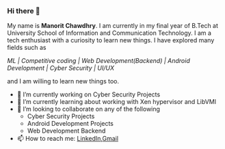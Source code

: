 ### Hi there 👋

<!--
**manorit2001/manorit2001** is a ✨ _special_ ✨ repository because its `README.md` (this file) appears on your GitHub profile.
-->
My name is **Manorit Chawdhry**. I am currently in my final year of B.Tech at University School of Information and Communication Technology. I am a tech enthusiast with a curiosity to learn new things. I have explored many fields such as 

*ML | Competitive coding | Web Development(Backend) | Android Development | Cyber Security | UI/UX*

and I am willing to learn new things too.

- 🔭 I’m currently working on Cyber Security Projects
- 🌱 I’m currently learning about working with Xen hypervisor and LibVMI
- 👯 I’m looking to collaborate on any of the following
  - Cyber Security Projects
  - Android Development Projects
  - Web Development Backend
- 📫 How to reach me: [LinkedIn](https://www.linkedin.com/in/manorit-chawdhry/),[Gmail](mailto:manorit2001@gmail.com)
